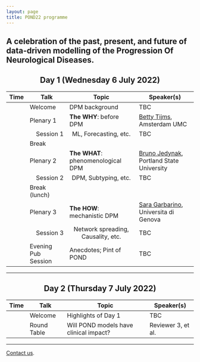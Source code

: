 ```yaml
---
layout: page
title: POND22 programme
---
```


## A celebration of the past, present, and future of data-driven modelling of the **P**rogression **O**f **N**eurological **D**iseases.


<h2 align="center">Day 1 (Wednesday 6 July 2022)</h2>

<table class="styled-table">
    <!-- <caption>Description</caption> -->
    <thead>
        <tr>
            <th scope="col">Time</th>
            <th scope="col">Talk</th>
            <th scope="col">Topic</th>
            <th scope="col">Speaker(s)</th>
        </tr>
    </thead>
    <tbody>
        <tr>
            <td></td><td>Welcome</td><td>DPM background</td>
            <td>TBC</td>
        </tr>
        <tr>
            <td></td><td>Plenary 1</td><td><strong>The WHY</strong>: before DPM</td>
            <td><a href="https://researchinformation.amsterdamumc.org/en/persons/betty-tijms">Betty Tijms</a>, Amsterdam UMC</td>
        </tr>
        <tr>
            <td></td><td style="text-align:right">Session 1</td><td style="text-align:center">ML, Forecasting, etc.</td>
            <td>TBC</td>
        </tr>
        <tr>
            <td></td><td>Break</td><td></td>
            <td></td>
        </tr>
        <tr>
            <td></td><td>Plenary 2</td><td><strong>The WHAT</strong>: phenomenological DPM</td>
            <td><a href="https://sites.google.com/site/brunomjedynak/">Bruno Jedynak</a>, Portland State University</td>
        </tr>
        <tr>
            <td></td><td style="text-align:right">Session 2</td><td style="text-align:center">DPM, Subtyping, etc.</td>
            <td>TBC</td>
        </tr>
        <tr>
            <td></td><td>Break (lunch)</td><td></td>
            <td></td>
        </tr>
        <tr>
            <td></td><td>Plenary 3</td><td><strong>The HOW</strong>: mechanistic DPM</td>
            <td><a href="https://sgarbarino.github.io/">Sara Garbarino</a>, Universita di Genova</td>
        </tr>
        <tr>
            <td></td><td style="text-align:right">Session 3</td><td style="text-align:center">Network spreading, Causality, etc.</td>
            <td>TBC</td>
        </tr>
        <tr>
            <td></td><td>Evening Pub Session</td><td>Anecdotes; Pint of POND</td>
            <td>TBC</td>
        </tr>
    </tbody>
</table>



<hr/>

<h2 align="center">Day 2 (Thursday 7 July 2022)</h2>

<table>
    <!-- <caption>Description</caption> -->
    <thead>
        <tr>
            <th scope="col">Time</th>
            <th scope="col">Talk</th>
            <th scope="col">Topic</th>
            <th scope="col">Speaker(s)</th>
        </tr>
    </thead>
    <tbody>
        <tr>
            <td></td><td>Welcome</td><td>Highlights of Day 1</td>
            <td>TBC</td>
        </tr>
        <tr>
            <td></td><td>Round Table</td><td>Will POND models have clinical impact?</td>
            <td>Reviewer 3, et al.</td>
        </tr>
    </tbody>
</table>

<hr/>

[Contact us](mailto:team@pond2022.com).

